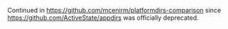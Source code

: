 Continued in https://github.com/mcenirm/platformdirs-comparison since https://github.com/ActiveState/appdirs was officially deprecated.
